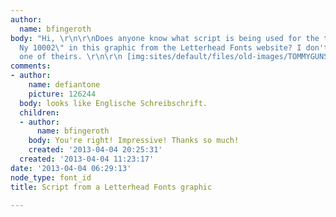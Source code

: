 ```yaml
---
author:
  name: bfingeroth
body: "Hi, \r\n\r\nDoes anyone know what script is being used for the text \"New York,
  Ny 10002\" in this graphic from the Letterhead Fonts website? I don't think it's
  one of theirs. \r\n\r\n [img:sites/default/files/old-images/TOMMYGUNSNY3A_4866.jpg]\r\n\r\nThanks!"
comments:
- author:
    name: defiantone
    picture: 126244
  body: looks like Englische Schreibschrift.
  children:
  - author:
      name: bfingeroth
    body: You're right! Impressive! Thanks so much!
    created: '2013-04-04 20:25:31'
  created: '2013-04-04 11:23:17'
date: '2013-04-04 06:29:13'
node_type: font_id
title: Script from a Letterhead Fonts graphic

---
```

